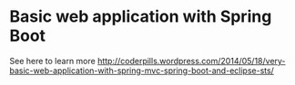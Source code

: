 # Basic web application with Spring Boot #

See here to learn more
http://coderpills.wordpress.com/2014/05/18/very-basic-web-application-with-spring-mvc-spring-boot-and-eclipse-sts/

